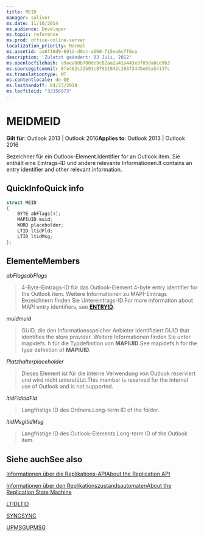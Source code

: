 ```yaml
---
title: MEID
manager: soliver
ms.date: 11/16/2014
ms.audience: Developer
ms.topic: reference
ms.prod: office-online-server
localization_priority: Normal
ms.assetid: aa8f18d9-691d-d0cc-a660-f15ea6cff6ce
description: 'Zuletzt geändert: 03 Juli, 2012'
ms.openlocfilehash: a9aea0db700de9c82aa2a41a443ebf03da8ce9b3
ms.sourcegitcommit: 8fe462c32b91c87911942c188f3445e85a54137c
ms.translationtype: MT
ms.contentlocale: de-DE
ms.lasthandoff: 04/23/2019
ms.locfileid: "32356973"
---
```

# <a name="meid"></a><span data-ttu-id="547d4-103">MEID</span><span class="sxs-lookup"><span data-stu-id="547d4-103">MEID</span></span>

 
  
<span data-ttu-id="547d4-104">**Gilt für**: Outlook 2013 | Outlook 2016</span><span class="sxs-lookup"><span data-stu-id="547d4-104">**Applies to**: Outlook 2013 | Outlook 2016</span></span> 
  
<span data-ttu-id="547d4-105">Bezeichner für ein Outlook-Element.</span><span class="sxs-lookup"><span data-stu-id="547d4-105">Identifier for an Outlook item.</span></span> <span data-ttu-id="547d4-106">Sie enthält eine Eintrags-ID und andere relevante Informationen.</span><span class="sxs-lookup"><span data-stu-id="547d4-106">It contains an entry identifier and other relevant information.</span></span>
  
## <a name="quick-info"></a><span data-ttu-id="547d4-107">QuickInfo</span><span class="sxs-lookup"><span data-stu-id="547d4-107">Quick info</span></span>

```cpp
struct MEID 
{ 
    BYTE abFlags[4]; 
    MAPIUID muid; 
    WORD placeholder; 
    LTID ltidFld; 
    LTID ltidMsg; 
};
```

## <a name="members"></a><span data-ttu-id="547d4-108">Elemente</span><span class="sxs-lookup"><span data-stu-id="547d4-108">Members</span></span>

 <span data-ttu-id="547d4-109">_abFlags_</span><span class="sxs-lookup"><span data-stu-id="547d4-109">_abFlags_</span></span>
  
> <span data-ttu-id="547d4-110">4-Byte-Eintrags-ID für das Outlook-Element.</span><span class="sxs-lookup"><span data-stu-id="547d4-110">4-byte entry identifier for the Outlook item.</span></span> <span data-ttu-id="547d4-111">Weitere Informationen zu MAPI-Eintrags Bezeichnern **[](entryid.md)** finden Sie Untereintrags-ID.</span><span class="sxs-lookup"><span data-stu-id="547d4-111">For more information about MAPI entry identifiers, see **[ENTRYID](entryid.md)**.</span></span> 
    
 <span data-ttu-id="547d4-112">_muid_</span><span class="sxs-lookup"><span data-stu-id="547d4-112">_muid_</span></span>
  
> <span data-ttu-id="547d4-113">GUID, die den Informationsspeicher Anbieter identifiziert.</span><span class="sxs-lookup"><span data-stu-id="547d4-113">GUID that identifies the store provider.</span></span> <span data-ttu-id="547d4-114">Weitere Informationen finden Sie unter mapidefs. h für die Typdefinition von **MAPIUID**.</span><span class="sxs-lookup"><span data-stu-id="547d4-114">See mapidefs.h for the type definition of **MAPIUID**.</span></span> 
    
 <span data-ttu-id="547d4-115">_Platzhalter_</span><span class="sxs-lookup"><span data-stu-id="547d4-115">_placeholder_</span></span>
  
> <span data-ttu-id="547d4-116">Dieses Element ist für die interne Verwendung von Outlook reserviert und wird nicht unterstützt.</span><span class="sxs-lookup"><span data-stu-id="547d4-116">This member is reserved for the internal use of Outlook and is not supported.</span></span>
    
 <span data-ttu-id="547d4-117">_ltidFld_</span><span class="sxs-lookup"><span data-stu-id="547d4-117">_ltidFld_</span></span>
  
> <span data-ttu-id="547d4-118">Langfristige ID des Ordners.</span><span class="sxs-lookup"><span data-stu-id="547d4-118">Long-term ID of the folder.</span></span>
    
 <span data-ttu-id="547d4-119">_ltidMsg_</span><span class="sxs-lookup"><span data-stu-id="547d4-119">_ltidMsg_</span></span>
  
> <span data-ttu-id="547d4-120">Langfristige ID des Outlook-Elements.</span><span class="sxs-lookup"><span data-stu-id="547d4-120">Long-term ID of the Outlook item.</span></span>
    
## <a name="see-also"></a><span data-ttu-id="547d4-121">Siehe auch</span><span class="sxs-lookup"><span data-stu-id="547d4-121">See also</span></span>



[<span data-ttu-id="547d4-122">Informationen über die Replikations-API</span><span class="sxs-lookup"><span data-stu-id="547d4-122">About the Replication API</span></span>](about-the-replication-api.md)
  
[<span data-ttu-id="547d4-123">Informationen über den Replikationszustandsautomaten</span><span class="sxs-lookup"><span data-stu-id="547d4-123">About the Replication State Machine</span></span>](about-the-replication-state-machine.md)
  
[<span data-ttu-id="547d4-124">LTID</span><span class="sxs-lookup"><span data-stu-id="547d4-124">LTID</span></span>](ltid.md)
  
[<span data-ttu-id="547d4-125">SYNC</span><span class="sxs-lookup"><span data-stu-id="547d4-125">SYNC</span></span>](sync.md)
  
[<span data-ttu-id="547d4-126">UPMSG</span><span class="sxs-lookup"><span data-stu-id="547d4-126">UPMSG</span></span>](upmsg.md)

